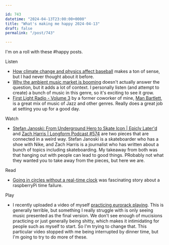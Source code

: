 ```yaml
---

id: 743
datetime: "2024-04-13T23:00:00+0000"
title: "What's making me happy 2024-04-13"
draft: false
permalink: "/post/743"

---
```


I'm on a roll with these #happy posts.

Listen 

- [How climate change and physics affect baseball](https://www.npr.org/2024/04/08/1198909646/baseball-mlb-physics-climate-change-home-runs-pitches) makes a ton of sense, but I had never thought about it before.
- [Why the ambient music market is booming](https://www.npr.org/2024/04/07/1243320753/why-the-ambient-music-market-is-booming) doesn't actually answer the question, but it adds a lot of context. I personally listen (and attempt to create) a bunch of music in this genre, so it's exciting to see it grow.
- [First Light Radio - Volume 3](https://www.mixcloud.com/manbartlett/first-light-radio-volume-3/) by a former coworker of mine, [Man Bartlett](https://manbartlett.com/), is a great mix of music of Jazz and other genres. Really does a great job at setting you up for a good day.

Watch

 - [Stefan Janoski: From Underground Hero to Skate Icon | Epicly Later'd](https://www.youtube.com/watch?v=0cjli_oQC-s) and [Zach Harris | Longform Podcast #574](https://longform.org/posts/longform-podcast-574-zach-harris) are two pieces that are connected in a weird way. Stefan Janoski is a skateboarder who has a shoe with Nike, and Zach Harris is a journalist who has written about a bunch of topics including skateboarding. My takeaway from both was that hanging out with people can lead to good things. PRobably not what they wanted you to take away from the pieces, but here we are.

Read

 - [Going in circles without a real-time clock](https://rachelbythebay.com/w/2024/04/10/rtc/) was fascinating story about a raspberryPi time failure.


Play

 - I recently uploaded a video of myself [practicing eurorack playing](https://youtu.be/oJ9ZuzxhDq0?si=lb3aEH0gMM6XwRij). This is generally terrible, but something I really struggle with is only seeing music presented as the final version. We don't see enough of mucisions practicing or just generally being shitty, which makes it intimidating for people such as myself to start. So I'm trying to change that. This particular video stopped with me being interrupted by dinner time, but I'm going to try to do more of these.
